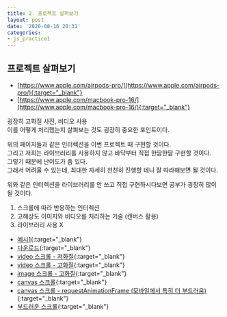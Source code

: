 ```yaml
---
title: 2. 프로젝트 살펴보기
layout: post
date: '2020-08-16 20:31'
categories:
- js_practice1
---
```


## 프로젝트 살펴보기

* [https://www.apple.com/airpods-pro/](https://www.apple.com/airpods-pro/){:target="_blank"}
* [https://www.apple.com/macbook-pro-16/](https://www.apple.com/macbook-pro-16/){:target="_blank"}

굉장히 고화질 사진, 비디오 사용  
이를 어떻게 처리했는지 살펴보는 것도 굉장히 중요한 포인트이다.  

위의 페이지들과 같은 인터렉션을 이번 프로젝트 때 구현할 것이다.  
그리고 저희는 라이브러리를 사용하지 않고 바닥부터 직접 한땀한땀 구현할 것이다.  
그렇기 때문에 난이도가 좀 있다.  
그래서 어려울 수 있는데, 최대한 자세히 천천히 진행할 테니 잘 따라해보면 될 것이다.

위와 같은 인터렉션을 라이브러리를 안 쓰고 직접 구현하시다보면 공부가 굉장히 많이 될 것이다.  

1. 스크롤에 따라 반응하는 인터렉션
2. 고해상도 이미지와 비디오를 처리하는 기술 (캔버스 활용)
3. 라이브러리 사용 X

* [예시1](/static/img/interaction/ex02/apple-clone-v6/index.html){:target="_blank"}
* [다운로드](/static/img/interaction/ex02/apple-clone-v6.zip){:target="_blank"}
* [video 스크롤 - 저화질](/static/img/interaction/ex02/apple-clone-v6/videotest/01-video.html){:target="_blank"}
* [video 스크롤 - 고화질](/static/img/interaction/ex02/apple-clone-v6/videotest/01-video_02.html){:target="_blank"}
* [image 스크롤 - 고화질](/static/img/interaction/ex02/apple-clone-v6/videotest/02-image.html){:target="_blank"}
* [canvas 스크롤](/static/img/interaction/ex02/apple-clone-v6/videotest/03-canvas-1.html){:target="_blank"}
* [canvas 스크롤 - requestAnimationFrame (모바일에서 특히 더 부드러움)](/static/img/interaction/ex02/apple-clone-v6/videotest/03-canvas-2.html){:target="_blank"}
* [부드러운 스크롤](/static/img/interaction/ex02/apple-clone-v6/videotest/smoothscroll.html){:target="_blank"}










